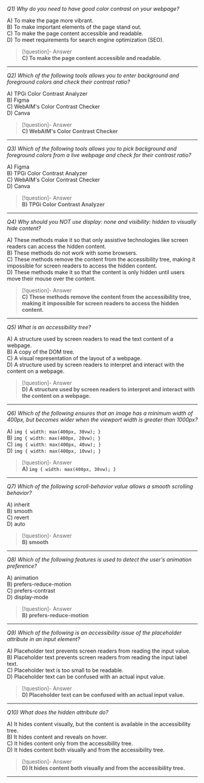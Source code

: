 *Q1) Why do you need to have good color contrast on your webpage?*

A) To make the page more vibrant.  
B) To make important elements of the page stand out.  
C) To make the page content accessible and readable.  
D) To meet requirements for search engine optimization (SEO).  

> [!question]- Answer  
> **C) To make the page content accessible and readable.**  

---

*Q2) Which of the following tools allows you to enter background and foreground colors and check their contrast ratio?*

A) TPGi Color Contrast Analyzer  
B) Figma  
C) WebAIM's Color Contrast Checker  
D) Canva  

> [!question]- Answer  
> **C) WebAIM's Color Contrast Checker**  

---

*Q3) Which of the following tools allows you to pick background and foreground colors from a live webpage and check for their contrast ratio?*

A) Figma  
B) TPGi Color Contrast Analyzer  
C) WebAIM's Color Contrast Checker  
D) Canva  

> [!question]- Answer  
> **B) TPGi Color Contrast Analyzer**  

---

*Q4) Why should you NOT use display: none and visibility: hidden to visually hide content?*

A) These methods make it so that only assistive technologies like screen readers can access the hidden content.  
B) These methods do not work with some browsers.  
C) These methods remove the content from the accessibility tree, making it impossible for screen readers to access the hidden content.  
D) These methods make it so that the content is only hidden until users move their mouse over the content.  

> [!question]- Answer  
> **C) These methods remove the content from the accessibility tree, making it impossible for screen readers to access the hidden content.**  

---

*Q5) What is an accessibility tree?*

A) A structure used by screen readers to read the text content of a webpage.  
B) A copy of the DOM tree.  
C) A visual representation of the layout of a webpage.  
D) A structure used by screen readers to interpret and interact with the content on a webpage.  

> [!question]- Answer  
> **D) A structure used by screen readers to interpret and interact with the content on a webpage.**  

---

*Q6) Which of the following ensures that an image has a minimum width of 400px, but becomes wider when the viewport width is greater than 1000px?*

A) `img { width: max(400px, 30vw); }`  
B) `img { width: max(400px, 20vw); }`  
C) `img { width: max(400px, 40vw); }`  
D) `img { width: max(400px, 10vw); }`  

> [!question]- Answer  
> **A) `img { width: max(400px, 30vw); }`**  

---

*Q7) Which of the following scroll-behavior value allows a smooth scrolling behavior?*

A) inherit  
B) smooth  
C) revert  
D) auto  

> [!question]- Answer  
> **B) smooth**  

---

*Q8) Which of the following features is used to detect the user's animation preference?*

A) animation  
B) prefers-reduce-motion  
C) prefers-contrast  
D) display-mode  

> [!question]- Answer  
> **B) prefers-reduce-motion**  

---

*Q9) Which of the following is an accessibility issue of the placeholder attribute in an input element?*

A) Placeholder text prevents screen readers from reading the input value.  
B) Placeholder text prevents screen readers from reading the input label text.  
C) Placeholder text is too small to be readable.  
D) Placeholder text can be confused with an actual input value.  

> [!question]- Answer  
> **D) Placeholder text can be confused with an actual input value.**  

---

*Q10) What does the hidden attribute do?*

A) It hides content visually, but the content is available in the accessibility tree.  
B) It hides content and reveals on hover.  
C) It hides content only from the accessibility tree.  
D) It hides content both visually and from the accessibility tree.  

> [!question]- Answer  
> **D) It hides content both visually and from the accessibility tree.**  

---